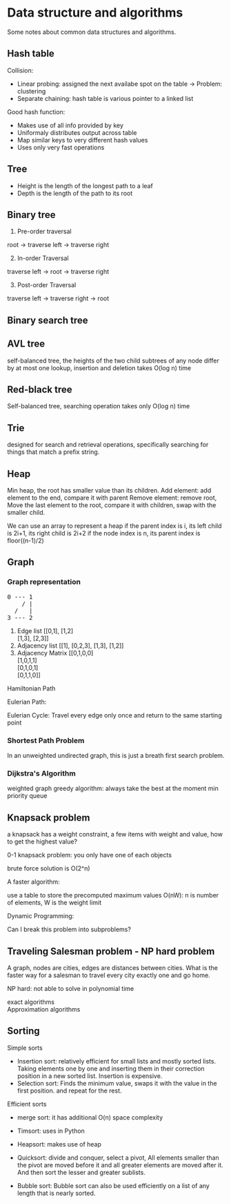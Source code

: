 # Data structure and algorithms

Some notes about common data structures and algorithms.


## Hash table

Collision:
- Linear probing: assigned the next availabe spot on the table -> Problem: clustering
- Separate chaining: hash table is various pointer to a linked list

Good hash function:
- Makes use of all info provided by key
- Uniformaly distributes output across table
- Map similar keys to very different hash values
- Uses only very fast operations

## Tree

- Height is the length of the longest path to a leaf
- Depth is the length of the path to its root

## Binary tree

1. Pre-order traversal

root -> traverse left -> traverse right

2. In-order Traversal

traverse left -> root -> traverse right

3. Post-order Traversal

traverse left -> traverse right -> root

## Binary search tree

## AVL tree
self-balanced tree, the heights of the two child subtrees of any node differ by at most one
lookup, insertion and deletion takes O(log n) time

## Red-black tree
Self-balanced tree, searching operation takes only O(log n) time

## Trie
designed for search and retrieval operations, specifically searching for things that match a prefix string.

## Heap
Min heap, the root has smaller value than its children.
Add element: add element to the end, compare it with parent
Remove element: remove root, Move the last element to the root, compare it with children, swap with the smaller child.

We can use an array to represent a heap
if the parent index is i, its left child is 2i+1, its right child is 2i+2
if the node index is n, its parent index is floor((n-1)/2)

## Graph

### Graph representation

<pre>
0 --- 1
    / |
  /   |
3 --- 2
</pre>

1. Edge list 
  [[0,1], [1,2] \
  [1,3], [2,3]]
3. Adjacency list
  [[1], [0,2,3], [1,3], [1,2]]
5. Adjacency Matrix
  [[0,1,0,0] \
  [1,0,1,1] \
  [0,1,0,1] \
  [0,1,1,0]]
  
  
Hamiltonian Path
  
Eulerian Path:
  
Eulerian Cycle:
Travel every edge only once and return to the same starting point
  
  
### Shortest Path Problem

In an unweighted undirected graph, this is just a breath first search problem.

### Dijkstra's Algorithm
weighted graph
greedy algorithm: always take the best at the moment
min priority queue

## Knapsack problem
a knapsack has a weight constraint, a few items with weight and value, how to get the highest value?

0-1 knapsack problem: you only have one of each objects

brute force solution is O(2^n)

A faster algorithm:

use a table to store the precomputed maximum values
O(nW): n is number of elements, W is the weight limit

Dynamic Programming:

Can I break this problem into subproblems?


## Traveling Salesman problem - NP hard problem
A graph, nodes are cities, edges are distances between cities. What is the faster way for a salesman to travel every city exactly one and go home.

NP hard: not able to solve in polynomial time

exact algorithms\
Approximation algorithms


## Sorting

Simple sorts

- Insertion sort: relatively efficient for small lists and mostly sorted lists. Taking elements one by one and inserting them in their correction position in a new sorted list. Insertion is expensive.
- Selection sort: Finds the minimum value, swaps it with the value in the first position. and repeat for the rest.

Efficient sorts

- merge sort: it has additional O(n) space complexity
- Timsort: uses in Python
- Heapsort: makes use of heap
- Quicksort: divide and conquer, select a pivot, All elements smaller than the pivot are moved before it and all greater elements are moved after it. And then sort the lesser and greater sublists.

- Bubble sort: Bubble sort can also be used efficiently on a list of any length that is nearly sorted.




